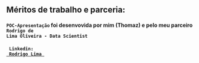 ## Méritos de trabalho e parceria: 
 
#### `POC-Apresentação` foi desenvovida por mim (Thomaz) e pelo meu parceiro <code> Rodrigo de Lima Oliveira - Data Scientist </code> <br>
#### <code> Linkedin: <a href="https://www.linkedin.com/in/rodrigolima82/"> Rodrigo Lima </a> </code>
